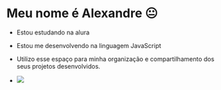 # Meu nome é Alexandre 😐

- Estou estudando na alura

- Estou me desenvolvendo na linguagem JavaScript

- Utilizo esse espaço para minha organização e compartilhamento dos seus projetos desenvolvidos.

- ![](https://media1.tenor.com/m/_ha2H2_hlhEAAAAC/wazowski-mike.gif)
